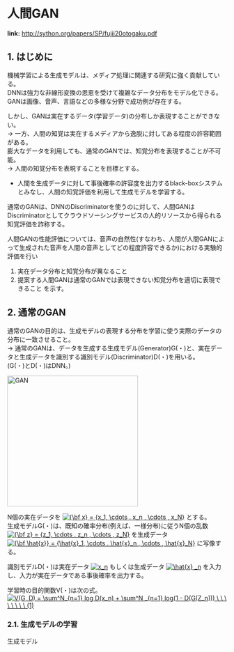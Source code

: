 # 人間GAN

**link:**
http://sython.org/papers/SP/fujii20otogaku.pdf

## 1. はじめに

機械学習による生成モデルは、メディア処理に関連する研究に強く貢献している。  
DNNは強力な非線形変換の恩恵を受けて複雑なデータ分布をモデル化できる。  
GANは画像、音声、言語などの多様な分野で成功例が存在する。  


しかし、GANは実在するデータ(学習データ)の分布しか表現することができない。  
-> 一方、人間の知覚は実在するメディアから逸脱に対してある程度の許容範囲がある。  
膨大なデータを利用しても、通常のGANでは、知覚分布を表現することが不可能。  
-> 人間の知覚分布を表現することを目標とする。  
- 人間を生成データに対して事後確率の許容度を出力するblack-boxシステムとみなし、人間の知覚評価を利用して生成モデルを学習する。  


通常のGANは、DNNのDiscriminatorを使うのに対して、人間GANはDiscriminatorとしてクラウドソーシングサービスの人的リソースから得られる知覚評価を詐称する。  


人間GANの性能評価については、音声の自然性(すなわち、人間が人間GANによって生成された音声を人間の音声としてどの程度許容できるか)における実験的評価を行い  
1. 実在データ分布と知覚分布が異なること
1. 提案する人間GANは通常のGANでは表現できない知覚分布を適切に表現できること
を示す。  

## 2. 通常のGAN

通常のGANの目的は、生成モデルの表現する分布を学習に使う実際のデータの分布に一致させること。  
-> 通常のGANは、データを生成する生成モデル(Generator)G(・)と、実在データと生成データを識別する識別モデル(Discriminator)D(・)を用いる。  
(G(・)とD(・)はDNN。)  

<img width="300" alt="GAN" src="https://user-images.githubusercontent.com/39772824/94514638-af866780-025c-11eb-9899-aa09c6eceb58.png">

N個の実在データを
<a href="https://www.codecogs.com/eqnedit.php?latex=\dpi{120}&space;{\bf&space;x}&space;=&space;{x_1,&space;\cdots&space;.&space;x_n&space;,&space;\cdots&space;,&space;x_N}" target="_blank"><img src="https://latex.codecogs.com/gif.latex?\dpi{120}&space;{\bf&space;x}&space;=&space;{x_1,&space;\cdots&space;.&space;x_n&space;,&space;\cdots&space;,&space;x_N}" title="{\bf x} = {x_1, \cdots . x_n , \cdots , x_N}" /></a>
とする。  
生成モデルG(・)は、既知の確率分布(例えば、一様分布)に従うN個の乱数
<a href="https://www.codecogs.com/eqnedit.php?latex=\dpi{120}&space;{\bf&space;z}&space;=&space;{z_1,&space;\cdots&space;.&space;z_n&space;,&space;\cdots&space;,&space;z_N}" target="_blank"><img src="https://latex.codecogs.com/gif.latex?\dpi{120}&space;{\bf&space;z}&space;=&space;{z_1,&space;\cdots&space;.&space;z_n&space;,&space;\cdots&space;,&space;z_N}" title="{\bf z} = {z_1, \cdots . z_n , \cdots , z_N}" /></a>
を生成データ
<a href="https://www.codecogs.com/eqnedit.php?latex=\dpi{120}&space;{\bf&space;\hat{x}}&space;=&space;{\hat{x}_1,&space;\cdots&space;.&space;\hat{x}_n&space;,&space;\cdots&space;,&space;\hat{x}_N}" target="_blank"><img src="https://latex.codecogs.com/gif.latex?\dpi{120}&space;{\bf&space;\hat{x}}&space;=&space;{\hat{x}_1,&space;\cdots&space;.&space;\hat{x}_n&space;,&space;\cdots&space;,&space;\hat{x}_N}" title="{\bf \hat{x}} = {\hat{x}_1, \cdots . \hat{x}_n , \cdots , \hat{x}_N}" /></a>
に写像する。  

識別モデルD(・)は実在データ
<a href="https://www.codecogs.com/eqnedit.php?latex=\dpi{120}&space;x_n" target="_blank"><img src="https://latex.codecogs.com/gif.latex?\dpi{120}&space;x_n" title="x_n" /></a>
もしくは生成データ
<a href="https://www.codecogs.com/eqnedit.php?latex=\dpi{120}&space;\hat{x}&space;_n" target="_blank"><img src="https://latex.codecogs.com/gif.latex?\dpi{120}&space;\hat{x}&space;_n" title="\hat{x} _n" /></a>
を入力し、入力が実在データである事後確率を出力する。  

学習時の目的関数V(・)は次の式。  
<a href="https://www.codecogs.com/eqnedit.php?latex=V(G,&space;D)&space;=&space;\sum^N_{n=1}&space;log&space;D(x_n)&space;&plus;&space;\sum^N&space;_{n=1}&space;log(1&space;-&space;D(G(Z_n)))&space;\&space;\&space;\&space;\&space;\&space;\&space;\&space;\&space;(1)" target="_blank"><img src="https://latex.codecogs.com/gif.latex?V(G,&space;D)&space;=&space;\sum^N_{n=1}&space;log&space;D(x_n)&space;&plus;&space;\sum^N&space;_{n=1}&space;log(1&space;-&space;D(G(Z_n)))&space;\&space;\&space;\&space;\&space;\&space;\&space;\&space;\&space;(1)" title="V(G, D) = \sum^N_{n=1} log D(x_n) + \sum^N _{n=1} log(1 - D(G(Z_n))) \ \ \ \ \ \ \ \ (1)" /></a>

### 2.1. 生成モデルの学習

生成モデル